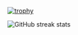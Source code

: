 [![trophy](https://github-profile-trophy.vercel.app/?username=danbesoyta)](https://github.com/ryo-ma/github-profile-trophy)


![GitHub streak stats](https://streak-stats.demolab.com/?user=danbesoyta)

